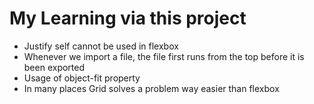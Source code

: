 # My Learning via this project

- Justify self cannot be used in flexbox
- Whenever we import a file, the file first runs from the top before it is been exported
- Usage of object-fit property
- In many places Grid solves a problem way easier than flexbox
